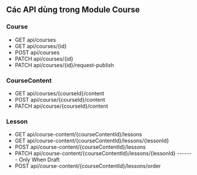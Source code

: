 ## Các API dùng trong Module Course

### Course

- GET api/courses
- GET api/courses/{id}
- POST api/courses
- PATCH api/courses/{id}
- PATCH api/courses/{id}/request-publish

### CourseContent

- GET api/courses/{courseId}/content
- POST api/course/{courseId}/content
- PATCH api/course/{courseId}/content

### Lesson

- GET api/course-content/{courseContentId}/lessons
- GET api/course-content/{courseContentId}/lessons/{lessonId}
- POST api/course-content/{courseContentId}/lessons
- PATCH api/course-content/{courseContentId}/lessons/{lessonId} ------- Only When Draft
- POST api/course-content/{courseContentId}/lessons/order
